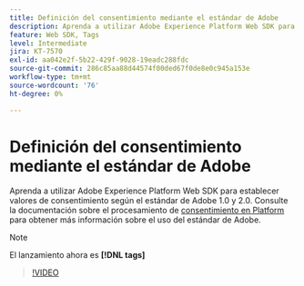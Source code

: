 ```yaml
---
title: Definición del consentimiento mediante el estándar de Adobe
description: Aprenda a utilizar Adobe Experience Platform Web SDK para establecer valores de consentimiento según el estándar de Adobe 1.0 y 2.0.
feature: Web SDK, Tags
level: Intermediate
jira: KT-7570
exl-id: aa042e2f-5b22-429f-9028-19eadc288fdc
source-git-commit: 286c85aa88d44574f00ded67f0de8e0c945a153e
workflow-type: tm+mt
source-wordcount: '76'
ht-degree: 0%

---
```


# Definición del consentimiento mediante el estándar de Adobe

Aprenda a utilizar Adobe Experience Platform Web SDK para establecer valores de consentimiento según el estándar de Adobe 1.0 y 2.0. Consulte la documentación sobre el procesamiento de [consentimiento en Platform](https://experienceleague.adobe.com/docs/experience-platform/landing/governance-privacy-security/consent/iab/overview.html?lang=es) para obtener más información sobre el uso del estándar de Adobe.

>[!NOTE]
>
> El lanzamiento ahora es **[!DNL tags]**

>[!VIDEO](https://video.tv.adobe.com/v/3448799/?learn=on&enablevpops&captions=spa)
